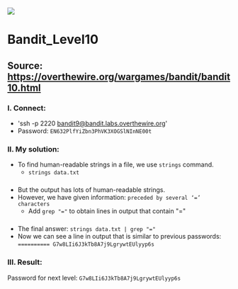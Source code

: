 # ![](https://overthewire.org/img/domokitten.png)

# Bandit_Level10

## Source: <https://overthewire.org/wargames/bandit/bandit10.html>

### I. Connect:
- 'ssh -p 2220 bandit9@bandit.labs.overthewire.org'
- Password: `EN632PlfYiZbn3PhVK3XOGSlNInNE00t`

### II. My solution:
- To find human-readable strings in a file, we use `strings` command.
  - `strings data.txt`
###
- But the output has lots of human-readable strings.
- However, we have given information: `preceded by several ‘=’ characters`
  - Add `grep "="` to obtain lines in output that contain "="
###
- The final answer: `strings data.txt | grep "="`
- Now we can see a line in output that is similar to previous passwords: `========== G7w8LIi6J3kTb8A7j9LgrywtEUlyyp6s`

### III. Result:
Password for next level: `G7w8LIi6J3kTb8A7j9LgrywtEUlyyp6s`